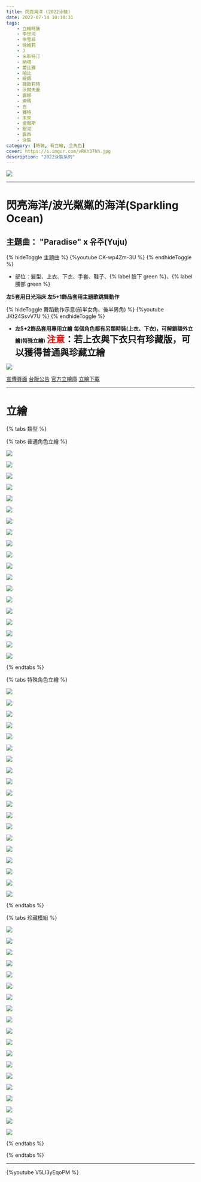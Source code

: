 ```yaml
---
title: 閃亮海洋 (2022泳裝)
date: 2022-07-14 10:10:31
tags:
    - 立繪時裝
    - 李世河
    - 李雪菲
    - 徐維莉
    - J
    - 米斯特汀
    - 納塔
    - 蕾比雅
    - 哈比
    - 緹娜
    - 薇歐莉特
    - 沃爾夫姜
    - 露娜
    - 索瑪
    - 白
    - 賽特
    - 未來
    - 金徹斯
    - 銀河
    - 露西
    - 泳裝
category: [時裝, 有立繪, 全角色]
cover: https://i.imgur.com/vRKh37hh.jpg
description: "2022泳裝系列"
---
```


[![](https://i.imgur.com/vRKh37hh.jpg)](https://i.imgur.com/vRKh37h.jpg)

---
# 閃亮海洋/波光粼粼的海洋(Sparkling Ocean)

## 主題曲： "Paradise" x 유주(Yuju)
{% hideToggle 主題曲 %}
{%youtube CK-wp4Zm-3U %}
{% endhideToggle %}


- 部位：髮型、上衣、下衣、手套、鞋子、{% label 臉下 green %}、{% label 腰部 green %}


**左5套用日光浴床 左5+1飾品套用主題歌跳舞動作**

{% hideToggle 舞蹈動作示意(前半女角、後半男角) %}
{%youtube JKt24SsvV7U %}
{% endhideToggle %}

- **左5+2飾品套用專用立繪**
**每個角色都有另類時裝(上衣、下衣)，可解鎖額外立繪(特殊立繪)**
**<font size=5><font color=red>注意</font>：若上衣與下衣只有珍藏版，可以獲得普通與珍藏立繪</font>**

![](https://i.imgur.com/LKtSeq0h.png)

[宣傳頁面](https://closers.nexon.com/Events2022/0714/Costume)
[台版公告](https://www.closers.com.tw/news/gOVOwb42)
[官方立繪庫](https://closers.nexon.com/Pds/FanSiteKit)
[立繪下載](https://closers.vod.nexoncdn.co.kr/site/fansitekit/Closers_FansiteKit_Sparkling_Ocean_220714_70B3D620.zip)


---
# 立繪

{% tabs 類型 %}
<!-- tab 普通角色立繪 -->
{% tabs 普通角色立繪 %}
<!-- tab 李世河(Seha)-->
[![](https://i.imgur.com/EyDoNPOh.png)](https://i.imgur.com/EyDoNPO.png)
<!-- endtab -->
<!-- tab 李雪菲(Seulbi)-->
[![](https://i.imgur.com/ZdRPxLMh.png)](https://i.imgur.com/ZdRPxLM.png)
<!-- endtab -->
<!-- tab 徐維莉(Yuri)-->
[![](https://i.imgur.com/DkxhDdnh.png)](https://i.imgur.com/DkxhDdn.png)
<!-- endtab -->
<!-- tab J-->
[![](https://i.imgur.com/oRjiXwlh.png)](https://i.imgur.com/oRjiXwl.png)
<!-- endtab -->
<!-- tab 米斯特汀(Tein)-->
[![](https://i.imgur.com/Drgh872h.png)](https://i.imgur.com/Drgh872.png)
<!-- endtab -->
<!-- tab 納塔(Nata)-->
[![](https://i.imgur.com/YYYelPch.png)](https://i.imgur.com/YYYelPc.png)
<!-- endtab -->
<!-- tab 蕾比雅(Levia)-->
[![](https://i.imgur.com/vVMCMu2h.png)](https://i.imgur.com/vVMCMu2.png)
<!-- endtab -->
<!-- tab 哈比(Harpy)-->
[![](https://i.imgur.com/T5TOmtUh.png)](https://i.imgur.com/T5TOmtU.png)
<!-- endtab -->
<!-- tab 緹娜(Tina)-->
[![](https://i.imgur.com/Rqi6BE6h.png)](https://i.imgur.com/Rqi6BE6.png)
<!-- endtab -->
<!-- tab 薇歐莉特(Violet)-->
[![](https://i.imgur.com/UVCgTVFh.png)](https://i.imgur.com/UVCgTVF.png)
<!-- endtab -->
<!-- tab 沃爾夫姜(Wolfgang)-->
[![](https://i.imgur.com/sGp4BzLh.png)](https://i.imgur.com/sGp4BzL.png)
<!-- endtab -->
<!-- tab 露娜(Luna)-->
[![](https://i.imgur.com/iZkBVCJh.png)](https://i.imgur.com/iZkBVCJ.png)
<!-- endtab -->
<!-- tab 索瑪(Soma)-->
[![](https://i.imgur.com/FUn8QmEh.png)](https://i.imgur.com/FUn8QmE.png)
<!-- endtab -->
<!-- tab 白(Bai)-->
[![](https://i.imgur.com/74fFV0Ih.png)](https://i.imgur.com/74fFV0I.png)
<!-- endtab -->
<!-- tab 賽特(Seth)-->
[![](https://i.imgur.com/xMvSSQah.png)](https://i.imgur.com/xMvSSQa.png)
<!-- endtab -->
<!-- tab 未來(Mirae)-->
[![](https://i.imgur.com/TkhVhrYh.png)](https://i.imgur.com/TkhVhrY.png)
<!-- endtab -->
<!-- tab 徹斯(Chulsoo)-->
[![](https://i.imgur.com/QFUugOBh.png)](https://i.imgur.com/QFUugOB.png)
<!-- endtab -->
<!-- tab 銀河(Eunha)-->
[![](https://i.imgur.com/DJ5HmQFh.png)](https://i.imgur.com/DJ5HmQF.png)
<!-- endtab -->
<!-- tab 露西(Lucy)-->
[![](https://i.imgur.com/uZdXpzzh.png)](https://i.imgur.com/uZdXpzz.png)
<!-- endtab -->
{% endtabs %}
<!-- endtab -->

<!-- tab 特殊角色立繪 -->
{% tabs 特殊角色立繪 %}
<!-- tab 李世河(Seha)-->
[![](https://i.imgur.com/nTa9DBsh.png)](https://i.imgur.com/nTa9DBs.png)
<!-- endtab -->
<!-- tab 李雪菲(Seulbi)-->
[![](https://i.imgur.com/vhmUALEh.png)](https://i.imgur.com/vhmUALE.png)
<!-- endtab -->
<!-- tab 徐維莉(Yuri)-->
[![](https://i.imgur.com/Z2x3uyOh.png)](https://i.imgur.com/Z2x3uyO.png)
<!-- endtab -->
<!-- tab J-->
[![](https://i.imgur.com/rNS2jfRh.png)](https://i.imgur.com/rNS2jfR.png)
<!-- endtab -->
<!-- tab 米斯特汀(Tein)-->
[![](https://i.imgur.com/N0gntMWh.png)](https://i.imgur.com/N0gntMW.png)
<!-- endtab -->
<!-- tab 納塔(Nata)-->
[![](https://i.imgur.com/xcqwB9nh.png)](https://i.imgur.com/xcqwB9n.png)
<!-- endtab -->
<!-- tab 蕾比雅(Levia)-->
[![](https://i.imgur.com/F4LF4SXh.png)](https://i.imgur.com/F4LF4SX.png)
<!-- endtab -->
<!-- tab 哈比(Harpy)-->
[![](https://i.imgur.com/v8ljnQqh.png)](https://i.imgur.com/v8ljnQq.png)
<!-- endtab -->
<!-- tab 緹娜(Tina)-->
[![](https://i.imgur.com/QJKq3bLh.png)](https://i.imgur.com/QJKq3bL.png)
<!-- endtab -->
<!-- tab 薇歐莉特(Violet)-->
[![](https://i.imgur.com/LGOt2O6h.png)](https://i.imgur.com/LGOt2O6.png)
<!-- endtab -->
<!-- tab 沃爾夫姜(Wolfgang)-->
[![](https://i.imgur.com/RAH4VAth.png)](https://i.imgur.com/RAH4VAt.png)
<!-- endtab -->
<!-- tab 露娜(Luna)-->
[![](https://i.imgur.com/uWaJ1W1h.png)](https://i.imgur.com/uWaJ1W1.png)
<!-- endtab -->
<!-- tab 索瑪(Soma)-->
[![](https://i.imgur.com/ajRSgx9h.png)](https://i.imgur.com/ajRSgx9.png)
<!-- endtab -->
<!-- tab 白(Bai)-->
[![](https://i.imgur.com/jma89xVh.png)](https://i.imgur.com/jma89xV.png)
<!-- endtab -->
<!-- tab 賽特(Seth)-->
[![](https://i.imgur.com/Lybin0Rh.png)](https://i.imgur.com/Lybin0R.png)
<!-- endtab -->
<!-- tab 未來(Mirae)-->
[![](https://i.imgur.com/HpDXE7th.png)](https://i.imgur.com/HpDXE7t.png)
<!-- endtab -->
<!-- tab 徹斯(Chulsoo)-->
[![](https://i.imgur.com/fNVzO7uh.png)](https://i.imgur.com/fNVzO7u.png)
<!-- endtab -->
<!-- tab 銀河(Eunha)-->
[![](https://i.imgur.com/ppgB61Qh.png)](https://i.imgur.com/ppgB61Q.png)
<!-- endtab -->
<!-- tab 露西(Lucy)-->
[![](https://i.imgur.com/W24ka9Vh.png)](https://i.imgur.com/W24ka9V.png)
<!-- endtab -->
{% endtabs %}
<!-- endtab -->


<!-- tab 珍藏泳裝模組-->
{% tabs 珍藏模組 %}
<!-- tab 李世河(Seha)-->
[![](https://i.imgur.com/GFW8t9lh.png)](https://i.imgur.com/GFW8t9l.png)
<!-- endtab -->
<!-- tab 李雪菲(Seulbi)-->
[![](https://i.imgur.com/7iJDEt1h.png)](https://i.imgur.com/7iJDEt1.png)
<!-- endtab -->
<!-- tab 徐維莉(Yuri)-->
[![](https://i.imgur.com/eodjKqJh.png)](https://i.imgur.com/eodjKqJ.png)
<!-- endtab -->
<!-- tab J-->
[![](https://i.imgur.com/v7NjWH7h.png)](https://i.imgur.com/v7NjWH7.png)
<!-- endtab -->
<!-- tab 米斯特汀(Tein)-->
[![](https://i.imgur.com/VzbKYDZh.png)](https://i.imgur.com/VzbKYDZ.png)
<!-- endtab -->
<!-- tab 納塔(Nata)-->
[![](https://i.imgur.com/IeSoofvh.png)](https://i.imgur.com/IeSoofv.png)
<!-- endtab -->
<!-- tab 蕾比雅(Levia)-->
[![](https://i.imgur.com/GJwY8Och.png)](https://i.imgur.com/GJwY8Oc.png)
<!-- endtab -->
<!-- tab 哈比(Harpy)-->
[![](https://i.imgur.com/psZrRaHh.png)](https://i.imgur.com/psZrRaH.png)
<!-- endtab -->
<!-- tab 緹娜(Tina)-->
[![](https://i.imgur.com/Wz3rtJmh.png)](https://i.imgur.com/Wz3rtJm.png)
<!-- endtab -->
<!-- tab 薇歐莉特(Violet)-->
[![](https://i.imgur.com/VirafRQh.png)](https://i.imgur.com/VirafRQ.png)
<!-- endtab -->
<!-- tab 沃爾夫姜(Wolfgang)-->
[![](https://i.imgur.com/Ee6gMOvh.png)](https://i.imgur.com/Ee6gMOv.png)
<!-- endtab -->
<!-- tab 露娜(Luna)-->
[![](https://i.imgur.com/6WMe2FTh.png)](https://i.imgur.com/6WMe2FT.png)
<!-- endtab -->
<!-- tab 索瑪(Soma)-->
[![](https://i.imgur.com/FD7799dh.png)](https://i.imgur.com/FD7799d.png)
<!-- endtab -->
<!-- tab 白(Bai)-->
[![](https://i.imgur.com/P9Q01BVh.png)](https://i.imgur.com/P9Q01BV.png)
<!-- endtab -->
<!-- tab 賽特(Seth)-->
[![](https://i.imgur.com/AqejAyEh.png)](https://i.imgur.com/AqejAyE.png)
<!-- endtab -->
<!-- tab 未來(Mirae)-->
[![](https://i.imgur.com/We2PUlJh.png)](https://i.imgur.com/We2PUlJ.png)
<!-- endtab -->
<!-- tab 徹斯(Chulsoo)-->
[![](https://i.imgur.com/vthHHgZh.png)](https://i.imgur.com/vthHHgZ.png)
<!-- endtab -->
<!-- tab 銀河(Eunha)-->
[![](https://i.imgur.com/xUMq2byh.png)](https://i.imgur.com/xUMq2by.png)
<!-- endtab -->
<!-- tab 露西(Lucy)-->
[![](https://i.imgur.com/4arputeh.png)](https://i.imgur.com/4arpute.png)
<!-- endtab -->
{% endtabs %}
<!-- endtab -->

{% endtabs %}

---

{%youtube V5Ll3yEqoPM %}
